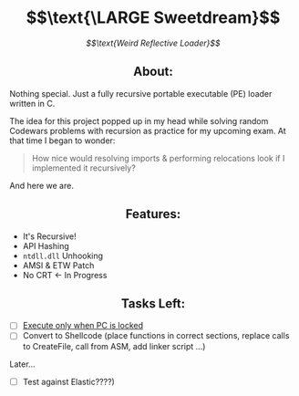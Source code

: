 <div align=center>
   <h1>$$\text{\LARGE Sweetdream}$$</h1>
   <i><p>$$\text{Weird Reflective Loader}$$</p></i>
</div>

## $$\text{About:}$$

Nothing special. Just a fully recursive portable executable (PE) loader written in C. 

The idea for this project popped up in my head while solving random Codewars 
problems with recursion as practice for my upcoming exam. At that time I began to wonder:

> How nice would resolving imports & performing relocations look if I implemented it recursively? 

And here we are.

## $$\text{Features:}$$
- It's Recursive!
- API Hashing
- `ntdll.dll` Unhooking
- AMSI & ETW Patch
- No CRT <- In Progress
<!-- - Anti-Debugging using smelly_vx's `feverdream` technique (code runs only once machine is locked)-->

## $$\text{Tasks Left:}$$

- [ ] [Execute only when PC is locked](https://vx-api.gitbook.io/vx-api/my-projects/fever-dream-code-executing-when-the-windows-machine-is-locked)
- [ ] Convert to Shellcode (place functions in correct sections, replace calls to CreateFile, call from ASM, add linker script ...)

Later...
- [ ] Test against Elastic????)
